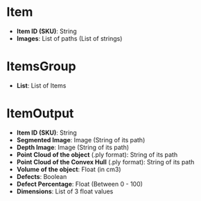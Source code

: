 # Item
- **Item ID (SKU)**: String
- **Images**: List of paths (List of strings)

# ItemsGroup
- **List<Item>**: List of Items

# ItemOutput
- **Item ID (SKU)**: String
- **Segmented Image**: Image (String of its path)
- **Depth Image**: Image (String of its path)
- **Point Cloud of the object** (.ply format): String of its path
- **Point Cloud of the Convex Hull** (.ply format): String of its path
- **Volume of the object**: Float (in cm3)
- **Defects**: Boolean
- **Defect Percentage**: Float (Between 0 - 100)
- **Dimensions**: List of 3 float values
